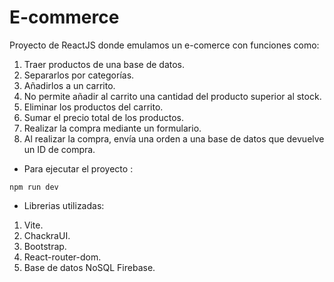 # E-commerce

Proyecto de ReactJS donde emulamos un e-comerce con funciones como:

1. Traer productos de una base de datos.
1. Separarlos por categorías.
1. Añadirlos a un carrito.
1. No permite añadir al carrito una cantidad del producto superior al stock.
1. Eliminar los productos del carrito.
1. Sumar el precio total de los productos.
1. Realizar la compra mediante un formulario.
1. Al realizar la compra, envía una orden a una base de datos que devuelve un ID de compra.

* Para ejecutar el proyecto :

```
npm run dev
```

* Librerias utilizadas:

1. Vite.
1. ChackraUI.
1. Bootstrap.
1. React-router-dom.
1. Base de datos NoSQL Firebase.
